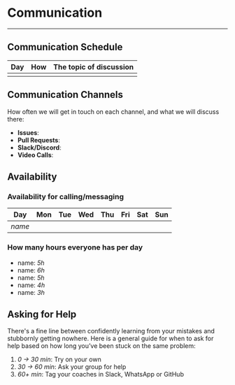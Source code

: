 <!--
    this template is for inspiration, feel free to change it however you like!

    Careful! be sure to protect your privacy when filling out this document
        everything you write here will be public
        so share only what you are comfortable sharing online
        you can share the rest in confidence with you group by another channel
-->

# Communication

---

## Communication Schedule

| Day    | How | The topic of discussion |
| :----: | :-: | ----------------------: |
|        |     |                         |

## Communication Channels

How often we will get in touch on each channel, and what we will discuss there:

- **Issues**:
- **Pull Requests**:
- **Slack/Discord**:
- **Video Calls**:

## Availability

### Availability for calling/messaging

| Day     | Mon | Tue | Wed | Thu | Fri | Sat | Sun |
|--------|:---:|:---:|:---:|:---:|:---:|:---:|:---:|
| _name_ |     |     |     |     |     |     |     |

### How many hours everyone has per day

- name: _5h_
- name: _6h_
- name: _5h_
- name: _4h_
- name: _3h_

## Asking for Help

There's a fine line between confidently learning from your mistakes and
stubbornly getting nowhere. Here is a general guide for when to ask for help
based on how long you’ve been stuck on the same problem:

1. _0 → 30 min_: Try on your own
2. _30 → 60 min_: Ask your group for help
3. _60+ min_: Tag your coaches in Slack, WhatsApp or GitHub
